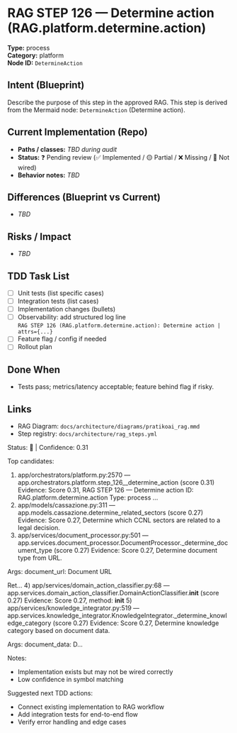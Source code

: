 # RAG STEP 126 — Determine action (RAG.platform.determine.action)

**Type:** process  
**Category:** platform  
**Node ID:** `DetermineAction`

## Intent (Blueprint)
Describe the purpose of this step in the approved RAG. This step is derived from the Mermaid node: `DetermineAction` (Determine action).

## Current Implementation (Repo)
- **Paths / classes:** _TBD during audit_
- **Status:** ❓ Pending review (✅ Implemented / 🟡 Partial / ❌ Missing / 🔌 Not wired)
- **Behavior notes:** _TBD_

## Differences (Blueprint vs Current)
- _TBD_

## Risks / Impact
- _TBD_

## TDD Task List
- [ ] Unit tests (list specific cases)
- [ ] Integration tests (list cases)
- [ ] Implementation changes (bullets)
- [ ] Observability: add structured log line  
  `RAG STEP 126 (RAG.platform.determine.action): Determine action | attrs={...}`
- [ ] Feature flag / config if needed
- [ ] Rollout plan

## Done When
- Tests pass; metrics/latency acceptable; feature behind flag if risky.

## Links
- RAG Diagram: `docs/architecture/diagrams/pratikoai_rag.mmd`
- Step registry: `docs/architecture/rag_steps.yml`


<!-- AUTO-AUDIT:BEGIN -->
Status: 🔌  |  Confidence: 0.31

Top candidates:
1) app/orchestrators/platform.py:2570 — app.orchestrators.platform.step_126__determine_action (score 0.31)
   Evidence: Score 0.31, RAG STEP 126 — Determine action
ID: RAG.platform.determine.action
Type: process ...
2) app/models/cassazione.py:311 — app.models.cassazione.determine_related_sectors (score 0.27)
   Evidence: Score 0.27, Determine which CCNL sectors are related to a legal decision.
3) app/services/document_processor.py:501 — app.services.document_processor.DocumentProcessor._determine_document_type (score 0.27)
   Evidence: Score 0.27, Determine document type from URL.

Args:
    document_url: Document URL
    
Ret...
4) app/services/domain_action_classifier.py:68 — app.services.domain_action_classifier.DomainActionClassifier.__init__ (score 0.27)
   Evidence: Score 0.27, method: __init__
5) app/services/knowledge_integrator.py:519 — app.services.knowledge_integrator.KnowledgeIntegrator._determine_knowledge_category (score 0.27)
   Evidence: Score 0.27, Determine knowledge category based on document data.

Args:
    document_data: D...

Notes:
- Implementation exists but may not be wired correctly
- Low confidence in symbol matching

Suggested next TDD actions:
- Connect existing implementation to RAG workflow
- Add integration tests for end-to-end flow
- Verify error handling and edge cases
<!-- AUTO-AUDIT:END -->